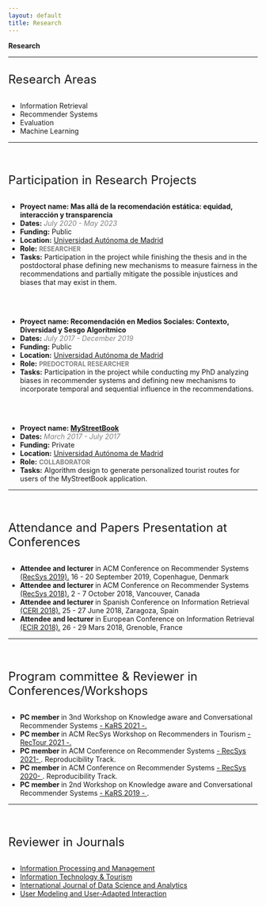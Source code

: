 ```yaml
---
layout: default
title: Research
---
```

<div class="publications-div">
<div class="big-title" style="align: left"><b><span>Res</span>earch</b></div>
<hr class="solid">

<div id="research-areas">
        <div class="less-title" style="align: left; font-size:24px; margin-top: 30px; margin-bottom: 30px;"><span>R</span>esearch Areas</div>
        <div class="about-important">
            <ul>
                <li class="separate-li">Information Retrieval</li>
                <li class="separate-li">Recommender Systems</li>
                <li class="separate-li">Evaluation</li>
                <li class="separate-li">Machine Learning</li>
            </ul>
        </div>
 </div>
    <hr class="solid">
<br>
<div id="research-areas">
        <div class="less-title" style="align: left; font-size:24px; margin-top: 30px; margin-bottom: 30px;"><span>P</span>articipation in Research Projects</div>
        <div class="about">
            <ul>
                <li><b>Proyect name: Mas allá de la recomendación estática: equidad, interacción y transparencia </b></li>
                <li><b>Dates:</b> <em style="color:grey;">July 2020 - May 2023 </em></li>
                <li><b>Funding:</b> Public</li>  
                <li><b>Location:</b> <a href="http://www.uam.es">Universidad Autónoma de Madrid</a></li>  
                <li><b>Role:</b> <b style="color:grey; text-transform: uppercase; font-size: 90%;">Researcher </b></li>  
                <li><b>Tasks:</b> Participation in the project while finishing the thesis and in the postdoctoral phase defining new mechanisms to measure fairness in the recommendations and partially mitigate the possible injustices and biases that may exist in them.</li>
            </ul>
        </div>
        <br>    <br>
         <div class="about">
            <ul>
                <li><b>Proyect name: Recomendación en Medios Sociales: Contexto, Diversidad y Sesgo Algorítmico </b></li>
                <li><b>Dates:</b> <em style="color:grey;">July 2017 - December 2019 </em></li>
                <li><b>Funding:</b> Public</li>  
                <li><b>Location:</b> <a href="http://www.uam.es">Universidad Autónoma de Madrid</a></li>  
                <li><b>Role:</b> <b style="color:grey; text-transform: uppercase; font-size: 90%;"> Predoctoral Researcher </b></li>  
                <li><b>Tasks:</b> Participation in the project while conducting my PhD analyzing biases in recommender systems and defining new mechanisms to incorporate temporal and sequential influence in the recommendations.</li>
            </ul>
        </div>
        <br>    <br>
        <div class="about">
            <ul>
                <li><b>Proyect name: <a href="https://mystreetbook.es/"> MyStreetBook </a> </b></li>
                <li><b>Dates:</b> <em style="color:grey;">March 2017 - July 2017 </em></li>
                <li><b>Funding:</b> Private</li>  
                <li><b>Location:</b> <a href="http://www.uam.es">Universidad Autónoma de Madrid</a></li>  
                <li><b>Role:</b> <b style="color:grey; text-transform: uppercase; font-size: 90%;"> Collaborator </b></li>  
                <li><b>Tasks:</b> Algorithm design to generate personalized tourist routes for users of the MyStreetBook application.</li>
            </ul>
        </div>
 </div>
    <hr class="solid">
<br>
<div id="attendance">
<div class="less-title" style="align: left; font-size:24px; margin-top: 30px; margin-bottom: 30px;"><span>A</span>ttendance and Papers Presentation at Conferences</div>
        <div class="about-less">
             <ul class="dashed">
                <li><b>Attendee and lecturer </b> in ACM Conference on Recommender Systems <a href="https://recsys.acm.org/recsys19/">(RecSys 2019).</a> 16 - 20 September 2019, Copenhague, Denmark</li>
                <li><b>Attendee and lecturer </b> in ACM Conference on Recommender Systems <a href="https://recsys.acm.org/recsys18/"> (RecSys 2018).</a> 2 - 7 October 2018, Vancouver, Canada</li>
                <li><b>Attendee and lecturer </b> in Spanish Conference on Information Retrieval <a href="http://ceri2018.unizar.es/"> (CERI 2018).</a> 25 - 27 June 2018, Zaragoza, Spain</li>
                <li><b>Attendee and lecturer </b> in European Conference on Information Retrieval <a href="http://www.ecir2018.org/"> (ECIR 2018).</a> 26 - 29 Mars 2018, Grenoble, France</li>
            </ul>
        </div>
 </div>
    <hr class="solid">
<br>
<div id="reviewer-conf-work">
<div class="less-title" style="align: left; font-size:24px; margin-top: 30px; margin-bottom: 30px;"><span>P</span>rogram committee & Reviewer in Conferences/Workshops</div>
        <div class="about-less">
             <ul class="dashed">
                <li><b>PC member </b> in 3nd Workshop on Knowledge aware and Conversational Recommender Systems <a href="https://kars-workshop.github.io/2021/">- KaRS 2021 -. </a></li>
                <li><b>PC member </b> in ACM RecSys Workshop on Recommenders in Tourism  <a href="https://web.ec.tuwien.ac.at/rectour21/"> - RecTour 2021 -. </a> </li>
                <li><b>PC member </b> in ACM Conference on Recommender Systems <a href="https://recsys.acm.org/recsys21/"> - RecSys 2021- </a>. Reproducibility Track.</li>
                <li><b>PC member </b> in ACM Conference on Recommender Systems <a href="https://recsys.acm.org/recsys20/"> - RecSys 2020- </a>. Reproducibility Track.</li>
                <li><b>PC member </b> in 2nd Workshop on Knowledge aware and Conversational Recommender Systems <a href="https://kars-workshop.github.io/2018/"> - KaRS 2019 - </a>.</li>
            </ul>
        </div>
 </div>
<hr class="solid">
<br>
<div id="reviewer-conf-work">
<div class="less-title" style="align: left; font-size:24px; margin-top: 30px; margin-bottom: 30px;"><span>R</span>eviewer in Journals</div>
        <div class="about-less">
             <ul class="dashed">
                <li> <a href="https://www.sciencedirect.com/journal/information-processing-and-management"> Information Processing and Management </a> </li>
                <li> <a href="https://www.springer.com/journal/40558/"> Information Technology & Tourism </a></li>
                <li> <a href="https://www.springer.com/journal/41060"> International Journal of Data Science and Analytics </a></li>
                <li> <a href="http://www.umuai.org/"> User Modeling and User-Adapted Interaction </a></li>
            </ul>
        </div>
 </div>

</div>
